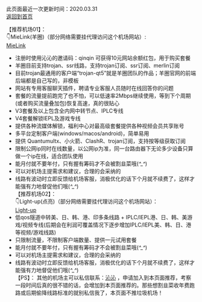 此页面最近一次更新时间：2020.03.31              
[返回到首页](https://passwallopenwrt.github.io/website/)                

【推荐机场01】：               
👇MieLink(羊圈)（部分网络需要挂代理访问这个机场网站）:          
[MieLink](http://rakuten-co-jp.club/register?aff=qinqin)              
* 注册时使用沁沁的邀请码：qinqin 可获得10元网站余额红包，用于购买套餐    
* 羊圈目前支持trojan、ssr线路，支持trojan订阅、ssr订阅、merlin订阅            
* 目前trojan最通用的客户端“trojan-qt5”就是羊圈团队的作品；羊圈官网的前端后端都是自己写的，非模板                 
* 网站有专用客服聊天插件，聘请专业客服人员随时在线回答你的问题             
* 套餐的流量提前跑完了也不怕，可以低速率2Mbps继续使用，等到下个周期(或者购买流量叠加包)恢复高速，真的很贴心                  
* V3套餐及以上包含全内网中转节点、IPLC专线            
* V4套餐解锁IEPL及游戏专线             
* 提供各种流媒体解锁，福利中心对最高级套餐提供各种视频会员共享账号              
* 多平台定制客户端(windows/macos/android)，简单易用                
* 提供 Quantumultx、小火箭、ClashR、trojan订阅，支持按等级获取订阅                      
* 限制公网ip同时在线数量，以公网ip为准，同一台路由器下无论多少设备只算做一个ip在线，适合团队使用           
* 能月付就不要年付，只有握有筹码才不会被割韭菜哦(*^_^*)                 
* 可以对机场主提需求和建议，合理的会采纳的        
* 线路有波动时立即反馈给机场客服，消极优化的话下个月就不续费了，这样才能强有力地督促他们哦(*^_^*)           
【推荐机场02】：     
👇Light-up(点亮)（部分网络需要挂代理访问这个机场网站）：        
[Light-up](https://light-up.cc/auth/register?code=DusH)                               
* 低qos隧道中转美、日、韩、港、印多条线路 + IPLC/IEPL港、日、韩、美游戏/视频专线(后期会在利润可覆盖情况下逐步增加IPLC/IEPL美、韩、日、港等视频/游戏线路)                      
* 只限制流量，不限制客户端数量、提供一元试用套餐             
* 能月付就不要年付，只有握有筹码才不会被割韭菜哦(*^_^*)                 
* 可以对机场主提需求和建议，合理的会采纳的        
* 线路有波动时立即反馈给机场客服，消极优化的话下个月就不续费了，这样才能强有力地督促他们哦(*^_^*)                     
【PS】：
其他的机场主可以私信联系：[沁沁](https://t.me/wefuxkgfw) ，申请加入到本页面推荐，考察一段时间后真的很不错的话，会增加到本页面推荐的。那些想割韭菜收年费跑路或后期偷降线路标准的就别私信我了，本页面不推垃圾机场！             




